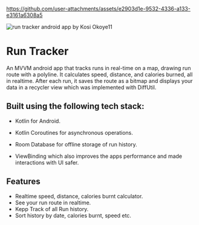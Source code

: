 

https://github.com/user-attachments/assets/e2903d1e-9532-4336-a133-e3161a6308a5

![run tracker android app by Kosi Okoye11](https://github.com/user-attachments/assets/5f3e2b0f-3481-447a-9cf2-cc06c57dd966)

# Run Tracker
An MVVM android app that tracks runs in real-time on a map, drawing run route with a polyline. It calculates speed, distance, and calories burned, all in realtime. After each run, it saves the route as a bitmap and displays your data in a recycler view which was implemented with DiffUtil.

## Built using the following tech stack:

- Kotlin for Android.

- Kotlin Coroutines for asynchronous operations.

- Room Database for offline storage of run history.

- ViewBinding which also improves the apps performance and made interactions with UI safer.


## Features

- Realtime speed, distance, calories burnt calculator.
- See your run route in realtime.
- Kepp  Track of all Run history.
- Sort history by date, calories burnt, speed etc.
